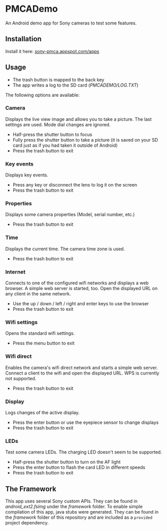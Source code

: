 # PMCADemo #

An Android demo app for Sony cameras to test some features.

## Installation ##
Install it here: [sony-pmca.appspot.com/apps](https://sony-pmca.appspot.com/apps)

## Usage ##
* The trash button is mapped to the back key
* The app writes a log to the SD card (*PMCADEMO/LOG.TXT*)

The following options are available:

### Camera ##
Displays the live view image and allows you to take a picture. The last settings are used. Mode dial changes are ignored.

* Half-press the shutter button to focus
* Fully press the shutter button to take a picture (it is saved on your SD card just as if you had taken it outside of Android) 
* Press the trash button to exit

### Key events ###
Displays key events.

* Press any key or disconnect the lens to log it on the screen
* Press the trash button to exit

### Properties ###
Displays some camera properties (Model, serial number, etc.)

* Press the trash button to exit

### Time ###
Displays the current time. The camera time zone is used.

* Press the trash button to exit

### Internet ###
Connects to one of the configured wifi networks and displays a web browser. A simple web server is started, too. Open the displayed URL on any client in the same network.

* Use the up / down / left / right and enter keys to use the browser
* Press the trash button to exit

### Wifi settings ###
Opens the standard wifi settings.

* Press the menu button to exit

### Wifi direct ###
Enables the camera's wifi direct network and starts a simple web server. Connect a client to the wifi and open the displayed URL. WPS is currently not supported. 

* Press the trash button to exit

### Display ###
Logs changes of the active display.

* Press the enter button or use the eyepiece sensor to change displays
* Press the trash button to exit

### LEDs ###
Test some camera LEDs. The charging LED doesn't seem to be supported.

* Half-press the shutter button to turn on the AF light
* Press the enter button to flash the card LED in different speeds
* Press the trash button to exit

## The Framework ##
This app uses several Sony custom APIs. They can be found in *android_ext2.fsimg* under the *framework* folder. To enable simple compilation of this app, java stubs were generated. They can be found in the *framework* folder of this repository and are included as a `provided` project dependency.
